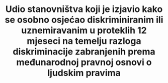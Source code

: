 ---
rationale_interpretation: 'Ovaj pokazatelj ishoda pruža mjeru o tome kako su nediskriminacijski zakoni i politike primijenjeni u praksi, iz perspektive stanovništva. Temelji se na osobnom iskustvu, a ne na percepciji, kako bi se osigurala veća valjanost podataka, budući da na percepcije o iskustvima drugih mogu utjecati stereotipovi.'
title: 'Udio stanovništva koji je izjavio kako se osobno osjećao diskriminiranim ili uznemiravanim u proteklih 12 mjeseci na temelju razloga diskriminacije zabranjenih prema međunarodnoj pravnoj osnovi o ljudskim pravima'
permalink: /16-b-1/
sdg_goal: 16
layout: indicator
indicator: 16.b.1
indicator_variable: null
graph: null
graph_title: null
graph_type_description: null
graph_status_notes: checking
variable_description: null
variable_notes: null
un_designated_tier: '2'
un_custodial_agency: OHCHR
target_id: 16.b
has_metadata: true
goal_meta_link: 'http://unstats.un.org/sdgs/files/metadata-compilation/Metadata-Goal-16.pdf'
goal_meta_link_page: 47
indicator_name: 'Udio stanovništva koji je izjavio kako se osobno osjećao diskriminiranim ili uznemiravanim u proteklih 12 mjeseci na temelju razloga diskriminacije zabranjenih prema međunarodnoj pravnoj osnovi o ljudskim pravima'
target: 'Promovirati i ojačati nediskriminacijsko zakonodavstvo i politike za održivi razvoj. '
indicator_definition: 'Osnove diskriminacije zabranjene u skladu s međunarodnim zakonima o ljudskim pravima, sadržani u Općoj deklaraciji o ljudskim pravima iz 1948. godine, a koji su naknadno razrađeni međunarodnim mehanizmima zaštite ljudskih prava, uključuju etničku pripadnost, spol, dob, dohodak, geografsku lokaciju, invaliditet, vjeroispovijest, migracijski status ili status raseljenosti, građanski status, seksualnu orijentaciju i rodni identitet. Dok su neke osnove zajedničke svim zemljama i slijede standardne definicije, kao što su spol, dob ili invaliditet, precizne kategorije koje treba uključiti u osnove poput etničke pripadnosti, zemljopisnog položaja i vjeroispovijesti razlikuju se ovisno o nacionalnim specifičnostima i trebaju se utvrditi u participativnom procesu na nacionalnoj razini. Pokazatelj se izračunava kao postotak osoba koji je izjavio kako se osobno osjećao diskriminiranim ili uznemiravanim u proteklih 12 mjeseci na temelju razloga diskriminacije zabranjenih prema međunarodnoj pravnoj osnovi o ljudskim pravima. To će se računati pomoću rezultata sveobuhvatnih anketa, s tehnikama imputacije, procjene i utežavanja podataka kako bi se osiguralo reprezentativni uzorak i pouzdanost podataka.'
actual_indicator_available: null
actual_indicator_available_description: null
method_of_computation: ''
comments_and_limitations: null
periodicity: null
time_period: null
unit_of_measure: null
disaggregation_categories: null
disaggregation_geography: null
date_of_national_source_publication: null
date_metadata_updated: null
scheduled_update_by_national_source: null
scheduled_update_by_SDG_team: null
source_agency_staff_name: null
source_agency_staff_email: null
source_agency_survey_dataset: null
source_title: null
source_url: null
source_notes: null
international_and_national_references: null  

---